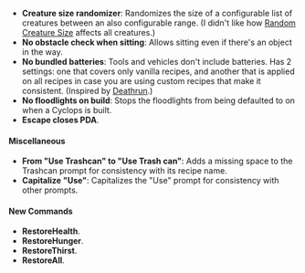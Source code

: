 - **Creature size randomizer**: Randomizes the size of a configurable list of creatures between an also configurable range. (I didn't like how [Random Creature Size](https://www.nexusmods.com/subnautica/mods/138) affects all creatures.)
- **No obstacle check when sitting**: Allows sitting even if there's an object in the way.
- **No bundled batteries**: Tools and vehicles don't include batteries. Has 2 settings: one that covers only vanilla recipes, and another that is applied on all recipes in case you are using custom recipes that make it consistent. (Inspired by [Deathrun](https://www.nexusmods.com/subnautica/mods/1495).)
- **No floodlights on build**: Stops the floodlights from being defaulted to on when a Cyclops is built.
- **Escape closes PDA**.
#### Miscellaneous
- **From "Use Trashcan" to "Use Trash can"**: Adds a missing space to the Trashcan prompt for consistency with its recipe name.
- **Capitalize "Use"**: Capitalizes the "Use" prompt for consistency with other prompts.
#### New Commands
- **RestoreHealth**.
- **RestoreHunger**.
- **RestoreThirst**.
- **RestoreAll**.